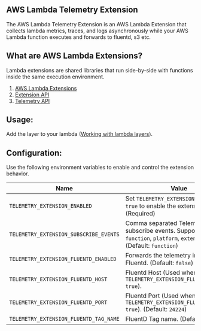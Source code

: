 ## AWS Lambda Telemetry Extension

The AWS Lambda Telemetry Extension is an AWS Lambda Extension that collects lambda metrics, traces, and logs asynchronously while your AWS Lambda function executes and forwards to fluentd, s3 etc.

## What are AWS Lambda Extensions?
Lambda extensions are shared libraries that run side-by-side with functions inside the same execution environment.
1. [AWS Lambda Extensions](https://aws.amazon.com/blogs/compute/introducing-aws-lambda-extensions-in-preview/)
2. [Extension API](https://docs.aws.amazon.com/lambda/latest/dg/runtimes-extensions-api.html)
3. [Telemetry API](https://docs.aws.amazon.com/lambda/latest/dg/telemetry-api.html)

## Usage:

Add the layer to your lambda ([Working with lambda layers](https://docs.aws.amazon.com/lambda/latest/dg/chapter-layers.html#configuration-layers-using)).

## Configuration:

Use the following environment variables to enable and control the extension behavior.

| Name | Value                                                                                                                                |
|----- |--------------------------------------------------------------------------------------------------------------------------------------|
| `TELEMETRY_EXTENSION_ENABLED`| Set `TELEMETRY_EXTENSION_ENABLED` to `true` to enable the extension. (Required)                                                      |
| `TELEMETRY_EXTENSION_SUBSCRIBE_EVENTS`| Comma separated TelemetryAPI subscribe events. Supported events: `function`, `platform`, `extension`. (Default: `function`)          |
| `TELEMETRY_EXTENSION_FLUENTD_ENABLED` | Forwards the telemetry info to Fluentd. (Default: `false`)                                                                           |
| `TELEMETRY_EXTENSION_FLUENTD_HOST` | Fluentd Host (Used when `TELEMETRY_EXTENSION_FLUENTD_ENABLED` `true`).                                                                        |
| `TELEMETRY_EXTENSION_FLUENTD_PORT` | Fluentd Port (Used when `TELEMETRY_EXTENSION_FLUENTD_ENABLED` `true`). (Default: `24224`)                                                     |
| `TELEMETRY_EXTENSION_FLUENTD_TAG_NAME` | FluentD Tag name. (Default: `lambda`)                                                                                                |


